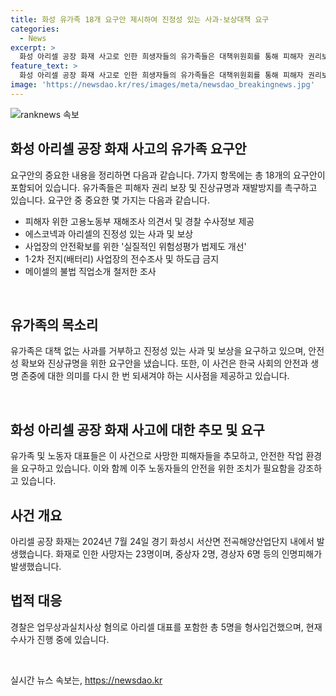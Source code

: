 ```yaml
---
title: 화성 유가족 18개 요구안 제시하여 진정성 있는 사과·보상대책 요구
categories:
  - News
excerpt: >
  화성 아리셀 공장 화재 사고로 인한 희생자들의 유가족들은 대책위원회를 통해 피해자 권리보장과 진상규명, 재발방지를 촉구했다. 요구안에는 안전대책 강화와 사업장의 안전확보 등이 포함되어 있으며, 유가족들은 대표의 진정성 있는 사과를 요구했다. 이외에도 민노총 위원장은 안전한 사회를 위한 변화를 호소하며, 희생자들을 추모하고 정부의 지원을 요청했다. 해당 사고로 형사입건된 인물들도 등장했다. (단어 수: 123)
feature_text: >
  화성 아리셀 공장 화재 사고로 인한 희생자들의 유가족들은 대책위원회를 통해 피해자 권리보장과 진상규명, 재발방지를 촉구했다. 요구안에는 안전대책 강화와 사업장의 안전확보 등이 포함되어 있으며, 유가족들은 대표의 진정성 있는 사과를 요구했다. 이외에도 민노총 위원장은 안전한 사회를 위한 변화를 호소하며, 희생자들을 추모하고 정부의 지원을 요청했다. 해당 사고로 형사입건된 인물들도 등장했다. (단어 수: 123)
image: 'https://newsdao.kr/res/images/meta/newsdao_breakingnews.jpg'
---
```


<p><img src="https://newsdao.kr/res/images/meta/newsdao_breakingnews.jpg" alt="ranknews 속보" /></p>

<h2 data-ke-size="size26">화성 아리셀 공장 화재 사고의 유가족 요구안</h2>

<p>요구안의 중요한 내용을 정리하면 다음과 같습니다. 7가지 항목에는 총 18개의 요구안이 포함되어 있습니다. 유가족들은 피해자 권리 보장 및 진상규명과 재발방지를 촉구하고 있습니다. 요구안 중 중요한 몇 가지는 다음과 같습니다.</p>

<ul>
  <li>피해자 위한 고용노동부 재해조사 의견서 및 경찰 수사정보 제공</li>
  <li>에스코넥과 아리셀의 진정성 있는 사과 및 보상</li>
  <li>사업장의 안전확보를 위한 '실질적인 위험성평가 법제도 개선'</li>
  <li>1·2차 전지(배터리) 사업장의 전수조사 및 하도급 금지</li>
  <li>메이셀의 불법 직업소개 철저한 조사</li>
</ul>

<p data-ke-size="size16">&nbsp;</p>

<h2 data-ke-size="size26">유가족의 목소리</h2>

<p>유가족은 대책 없는 사과를 거부하고 진정성 있는 사과 및 보상을 요구하고 있으며, 안전성 확보와 진상규명을 위한 요구안을 냈습니다. 또한, 이 사건은 한국 사회의 안전과 생명 존중에 대한 의미를 다시 한 번 되새겨야 하는 시사점을 제공하고 있습니다.</p>

<p data-ke-size="size16">&nbsp;</p>

<h2 data-ke-size="size26">화성 아리셀 공장 화재 사고에 대한 추모 및 요구</h2>

<p>유가족 및 노동자 대표들은 이 사건으로 사망한 피해자들을 추모하고, 안전한 작업 환경을 요구하고 있습니다. 이와 함께 이주 노동자들의 안전을 위한 조치가 필요함을 강조하고 있습니다.</p>

<h2 data-ke-size="size26">사건 개요</h2>

<p>아리셀 공장 화재는 2024년 7월 24일 경기 화성시 서산면 전곡해양산업단지 내에서 발생했습니다. 화재로 인한 사망자는 23명이며, 중상자 2명, 경상자 6명 등의 인명피해가 발생했습니다.</p>

<h2 data-ke-size="size26">법적 대응</h2>

<p>경찰은 업무상과실치사상 혐의로 아리셀 대표를 포함한 총 5명을 형사입건했으며, 현재 수사가 진행 중에 있습니다.</p>

<p data-ke-size="size16">&nbsp;</p>
실시간 뉴스 속보는, <a href="https://newsdao.kr" rel="dofollow">https://newsdao.kr</a>


